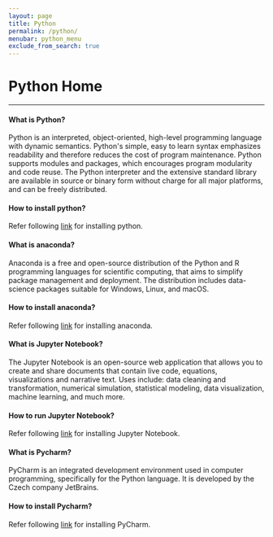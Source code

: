 ```yaml
---
layout: page
title: Python
permalink: /python/
menubar: python_menu
exclude_from_search: true
---
```


# Python Home

----------------------------------------------

#### What is Python?

Python is an interpreted, object-oriented, high-level programming language with dynamic semantics. Python's simple, easy to learn syntax emphasizes readability and therefore reduces the cost of program maintenance. Python supports modules and packages, which encourages program modularity and code reuse. The Python interpreter and the extensive standard library are available in source or binary form without charge for all major platforms, and can be freely distributed.

#### How to install python?

Refer following [link](https://realpython.com/installing-python/) for installing python.

#### What is anaconda?

Anaconda is a free and open-source distribution of the Python and R programming languages for scientific computing, that aims to simplify package management and deployment. The distribution includes data-science packages suitable for Windows, Linux, and macOS.

#### How to install anaconda?

Refer following [link](https://docs.anaconda.com/anaconda/install/) for installing anaconda.

#### What is Jupyter Notebook?

The Jupyter Notebook is an open-source web application that allows you to create and share documents that contain live code, equations, visualizations and narrative text. Uses include: data cleaning and transformation, numerical simulation, statistical modeling, data visualization, machine learning, and much more.

#### How to run Jupyter Notebook?

Refer following [link](https://jupyter.org/install) for installing Jupyter Notebook.

#### What is Pycharm?

PyCharm is an integrated development environment used in computer programming, specifically for the Python language. It is developed by the Czech company JetBrains.

#### How to install Pycharm?

Refer following [link](https://www.jetbrains.com/help/pycharm/installation-guide.html) for installing PyCharm.
